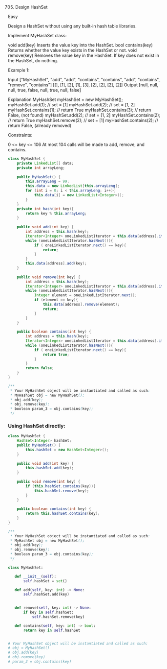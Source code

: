 705. Design HashSet
     
Easy

Design a HashSet without using any built-in hash table libraries.

Implement MyHashSet class:

void add(key) Inserts the value key into the HashSet.
bool contains(key) Returns whether the value key exists in the HashSet or not.
void remove(key) Removes the value key in the HashSet. If key does not exist in the HashSet, do nothing.
 

Example 1:

Input
["MyHashSet", "add", "add", "contains", "contains", "add", "contains", "remove", "contains"]
[[], [1], [2], [1], [3], [2], [2], [2], [2]]
Output
[null, null, null, true, false, null, true, null, false]

Explanation
MyHashSet myHashSet = new MyHashSet();
myHashSet.add(1);      // set = [1]
myHashSet.add(2);      // set = [1, 2]
myHashSet.contains(1); // return True
myHashSet.contains(3); // return False, (not found)
myHashSet.add(2);      // set = [1, 2]
myHashSet.contains(2); // return True
myHashSet.remove(2);   // set = [1]
myHashSet.contains(2); // return False, (already removed)
 

Constraints:

0 <= key <= 106
At most 104 calls will be made to add, remove, and contains.

```java
class MyHashSet {
    private LinkedList[] data; 
    private int arrayLeng;
    
    public MyHashSet() {
        this.arrayLeng = 99; 
        this.data = new LinkedList[this.arrayLeng];
        for (int i = 0; i < this.arrayLeng; i++){ 
            this.data[i] = new LinkedList<Integer>();
        }
    }
    private int hash(int key){
        return key % this.arrayLeng;
    }
    
    public void add(int key) {
        int address = this.hash(key);
        Iterator<Integer> oneLinkedListIterator = this.data[address].iterator();
        while (oneLinkedListIterator.hasNext()){
            if ( oneLinkedListIterator.next() == key){
                return;
            }
        }
        this.data[address].add(key);
    }
    
    public void remove(int key) {
        int address = this.hash(key);
        Iterator<Integer> oneLinkedListIterator = this.data[address].iterator();
        while (oneLinkedListIterator.hasNext()){
            Integer element = oneLinkedListIterator.next();
            if (element == key){
                this.data[address].remove(element);
                return;
            }
        }
    }
    
    public boolean contains(int key) {
        int address = this.hash(key);
        Iterator<Integer> oneLinkedListIterator = this.data[address].iterator();
        while (oneLinkedListIterator.hasNext()){
            if ( oneLinkedListIterator.next() == key){
                return true;
            }
        }
        return false;
    }
}

/**
 * Your MyHashSet object will be instantiated and called as such:
 * MyHashSet obj = new MyHashSet();
 * obj.add(key);
 * obj.remove(key);
 * boolean param_3 = obj.contains(key);
 */
```
### Using HashSet directly:

```java
class MyHashSet {
    HashSet<Integer> hashSet;
    public MyHashSet() {
        this.hashSet = new HashSet<Integer>();
    }
    
    public void add(int key) {
        this.hashSet.add(key);
    }
    
    public void remove(int key) {
        if (this.hashSet.contains(key)){
            this.hashSet.remove(key);
        }
    }
    
    public boolean contains(int key) {
        return this.hashSet.contains(key);
    }
}

/**
 * Your MyHashSet object will be instantiated and called as such:
 * MyHashSet obj = new MyHashSet();
 * obj.add(key);
 * obj.remove(key);
 * boolean param_3 = obj.contains(key);
 */
 ```

 ```python
 class MyHashSet:

    def __init__(self):
        self.hashSet = set()

    def add(self, key: int) -> None:
        self.hashSet.add(key)
        

    def remove(self, key: int) -> None:
        if key in self.hashSet:
            self.hashSet.remove(key)

    def contains(self, key: int) -> bool:
        return key in self.hashSet


# Your MyHashSet object will be instantiated and called as such:
# obj = MyHashSet()
# obj.add(key)
# obj.remove(key)
# param_3 = obj.contains(key)
```